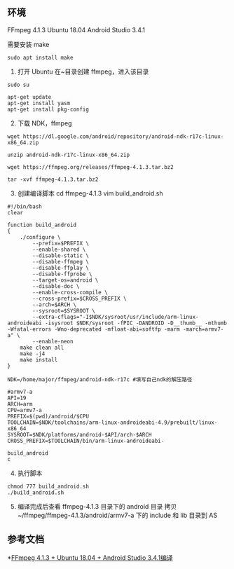 ## 环境
FFmpeg 4.1.3
Ubuntu 18.04
Android Studio 3.4.1

需要安装 make
```
sudo apt install make
```

1. 打开 Ubuntu 在~目录创建 ffmpeg，进入该目录
```
sudo su

apt-get update
apt-get install yasm
apt-get install pkg-config
```
2. 下载 NDK，ffmpeg
```
wget https://dl.google.com/android/repository/android-ndk-r17c-linux-x86_64.zip

unzip android-ndk-r17c-linux-x86_64.zip

wget https://ffmpeg.org/releases/ffmpeg-4.1.3.tar.bz2

tar -xvf ffmpeg-4.1.3.tar.bz2
```
3. 创建编译脚本
cd ffmpeg-4.1.3
vim build_android.sh
```
#!/bin/bash
clear

function build_android
{
	./configure \
		--prefix=$PREFIX \
		--enable-shared \
		--disable-static \
		--disable-ffmpeg \
		--disable-ffplay \
		--disable-ffprobe \
		--target-os=android \
		--disable-doc \
		--enable-cross-compile \
		--cross-prefix=$CROSS_PREFIX \
		--arch=$ARCH \
		--sysroot=$SYSROOT \
		--extra-cflags="-I$NDK/sysroot/usr/include/arm-linux-androideabi -isysroot $NDK/sysroot -fPIC -DANDROID -D__thumb__ -mthumb -Wfatal-errors -Wno-deprecated -mfloat-abi=softfp -marm -march=armv7-a" \
		--enable-neon
	make clean all
	make -j4
	make install
}

NDK=/home/major/ffmpeg/android-ndk-r17c #填写自己ndk的解压路径

#armv7-a
API=19
ARCH=arm
CPU=armv7-a
PREFIX=$(pwd)/android/$CPU
TOOLCHAIN=$NDK/toolchains/arm-linux-androideabi-4.9/prebuilt/linux-x86_64
SYSROOT=$NDK/platforms/android-$API/arch-$ARCH
CROSS_PREFIX=$TOOLCHAIN/bin/arm-linux-androideabi-

build_android
c
```
4. 执行脚本
```
chmod 777 build_android.sh
./build_android.sh
```

5. 编译完成后查看 ffmpeg-4.1.3 目录下的 android 目录
拷贝 ~/ffmpeg/ffmpeg-4.1.3/android/armv7-a 下的 include 和 lib 目录到 AS



## 参考文档
*[FFmpeg 4.1.3 + Ubuntu 18.04 + Android Studio 3.4.1编译](https://blog.csdn.net/wuppa/article/details/91879902)